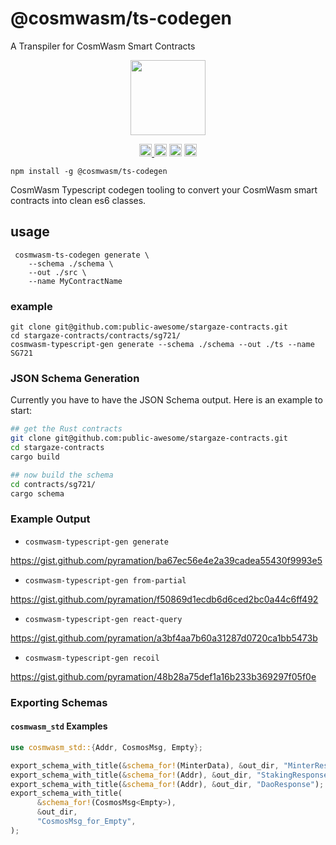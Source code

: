 # @cosmwasm/ts-codegen

A Transpiler for CosmWasm Smart Contracts

<p align="center">
  <img width="120" src="https://user-images.githubusercontent.com/545047/163705368-bc899f6d-a2de-43ee-889b-dbf44e17f288.png">
</p>

<p align="center" width="100%">
  <a href="https://github.com/CosmWasm/cosmwasm-typescript-gen/actions/workflows/run-tests.yaml">
    <img height="20" src="https://github.com/CosmWasm/cosmwasm-typescript-gen/actions/workflows/run-tests.yaml/badge.svg" />
  </a>
   <a href="https://github.com/CosmWasm/cosmwasm-typescript-gen/blob/main/LICENSE-MIT"><img height="20" src="https://img.shields.io/badge/license-MIT-blue.svg"></a>
   <a href="https://github.com/CosmWasm/cosmwasm-typescript-gen/blob/main/LICENSE-Apache"><img height="20" src="https://img.shields.io/badge/license-Apache-blue.svg"></a>
   <a href="https://www.npmjs.com/package/cosmwasm-typescript-gen"><img height="20" src="https://img.shields.io/github/package-json/v/CosmWasm/cosmwasm-typescript-gen?filename=packages%2Fcosmwasm-typescript-gen%2Fpackage.json"></a>
</p>

```
npm install -g @cosmwasm/ts-codegen
```

CosmWasm Typescript codegen tooling to convert your CosmWasm smart contracts into clean es6 classes.

## usage

```
 cosmwasm-ts-codegen generate \
    --schema ./schema \
    --out ./src \
    --name MyContractName
 ```

### example 

```
git clone git@github.com:public-awesome/stargaze-contracts.git
cd stargaze-contracts/contracts/sg721/
cosmwasm-typescript-gen generate --schema ./schema --out ./ts --name SG721
```

### JSON Schema Generation

Currently you have to have the JSON Schema output. Here is an example to start:

```sh
## get the Rust contracts
git clone git@github.com:public-awesome/stargaze-contracts.git
cd stargaze-contracts
cargo build

## now build the schema
cd contracts/sg721/
cargo schema
```

### Example Output

- `cosmwasm-typescript-gen generate`

https://gist.github.com/pyramation/ba67ec56e4e2a39cadea55430f9993e5

- `cosmwasm-typescript-gen from-partial`

https://gist.github.com/pyramation/f50869d1ecdb6d6ced2bc0a44c6ff492

- `cosmwasm-typescript-gen react-query`

https://gist.github.com/pyramation/a3bf4aa7b60a31287d0720ca1bb5473b

- `cosmwasm-typescript-gen recoil`

https://gist.github.com/pyramation/48b28a75def1a16b233b369297f05f0e


### Exporting Schemas

#### `cosmwasm_std` Examples

```rs
use cosmwasm_std::{Addr, CosmosMsg, Empty};

export_schema_with_title(&schema_for!(MinterData), &out_dir, "MinterResponse");
export_schema_with_title(&schema_for!(Addr), &out_dir, "StakingResponse");
export_schema_with_title(&schema_for!(Addr), &out_dir, "DaoResponse");
export_schema_with_title(
      &schema_for!(CosmosMsg<Empty>),
      &out_dir,
      "CosmosMsg_for_Empty",
);
```